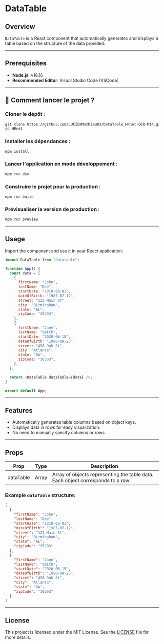 # DataTable

## Overview

`DataTable` is a React component that automatically generates and displays a table based on the structure of the data provided.

---

## Prerequisites

- **Node.js**: v18.16
- **Recommended Editor**: Visual Studio Code (VSCode)

---

## 📖 Comment lancer le projet ?

### Cloner le dépôt :

```bash
git clone https://github.com/LUCIENMathieu03/DataTable_HRnet-OCR-P14.git
cd HRnet
```

### Installer les dépendances :

```bash
npm install
```

### Lancer l'application en mode développement :

```bash
npm run dev
```

### Construire le projet pour la production :

```bash
npm run build
```

### Prévisualiser la version de production :

```bash
npm run preview
```

---

## Usage

Import the component and use it in your React application:

```javascript
import DataTable from "datatable";

function App() {
  const data = [
    {
      firstName: "John",
      lastName: "Doe",
      startDate: "2018-03-01",
      dateOfBirth: "1985-07-12",
      street: "123 Main St",
      city: "Birmingham",
      state: "AL",
      zipCode: "35203",
    },
    {
      firstName: "Jane",
      lastName: "Smith",
      startDate: "2020-06-15",
      dateOfBirth: "1990-09-25",
      street: "456 Oak St",
      city: "Atlanta",
      state: "GA",
      zipCode: "30303",
    },
  ];

  return <DataTable dataTable={data} />;
}

export default App;
```

---

## **Features**

- Automatically generates table columns based on object keys.
- Displays data in rows for easy visualization.
- No need to manually specify columns or rows.

---

## **Props**

| Prop      | Type  | Description                                                                     |
| --------- | ----- | ------------------------------------------------------------------------------- |
| dataTable | Array | Array of objects representing the table data. Each object corresponds to a row. |

### Example `dataTable` structure:

```json
[
  {
    "firstName": "John",
    "lastName": "Doe",
    "startDate": "2018-03-01",
    "dateOfBirth": "1985-07-12",
    "street": "123 Main St",
    "city": "Birmingham",
    "state": "AL",
    "zipCode": "35203"
  },
  {
    "firstName": "Jane",
    "lastName": "Smith",
    "startDate": "2020-06-15",
    "dateOfBirth": "1990-09-25",
    "street": "456 Oak St",
    "city": "Atlanta",
    "state": "GA",
    "zipCode": "30303"
  }
]
```

---

## **License**

This project is licensed under the MIT License. See the [LICENSE](./LICENSE) file for more details.
